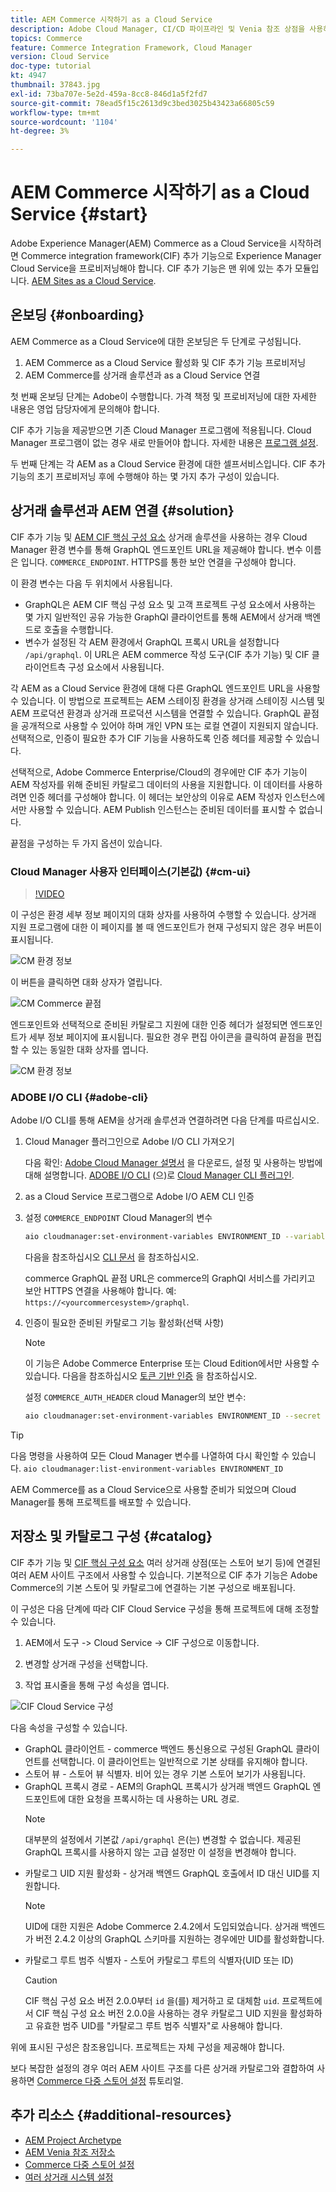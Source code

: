 ```yaml
---
title: AEM Commerce 시작하기 as a Cloud Service
description: Adobe Cloud Manager, CI/CD 파이프라인 및 Venia 참조 상점을 사용하여 Adobe Experience Manager(AEM) 상거래 프로젝트를 배포하는 방법에 대해 알아봅니다.
topics: Commerce
feature: Commerce Integration Framework, Cloud Manager
version: Cloud Service
doc-type: tutorial
kt: 4947
thumbnail: 37843.jpg
exl-id: 73ba707e-5e2d-459a-8cc8-846d1a5f2fd7
source-git-commit: 78ead5f15c2613d9c3bed3025b43423a66805c59
workflow-type: tm+mt
source-wordcount: '1104'
ht-degree: 3%

---
```


# AEM Commerce 시작하기 as a Cloud Service {#start}

Adobe Experience Manager(AEM) Commerce as a Cloud Service을 시작하려면 Commerce integration framework(CIF) 추가 기능으로 Experience Manager Cloud Service을 프로비저닝해야 합니다. CIF 추가 기능은 맨 위에 있는 추가 모듈입니다. [AEM Sites as a Cloud Service](https://experienceleague.adobe.com/docs/experience-manager-cloud-service/content/sites/home.html).

## 온보딩 {#onboarding}

AEM Commerce as a Cloud Service에 대한 온보딩은 두 단계로 구성됩니다.

1. AEM Commerce as a Cloud Service 활성화 및 CIF 추가 기능 프로비저닝
2. AEM Commerce를 상거래 솔루션과 as a Cloud Service 연결

첫 번째 온보딩 단계는 Adobe이 수행합니다. 가격 책정 및 프로비저닝에 대한 자세한 내용은 영업 담당자에게 문의해야 합니다.

CIF 추가 기능을 제공받으면 기존 Cloud Manager 프로그램에 적용됩니다. Cloud Manager 프로그램이 없는 경우 새로 만들어야 합니다. 자세한 내용은 [프로그램 설정](https://experienceleague.adobe.com/docs/experience-manager-cloud-manager/content/getting-started/program-setup.html).

두 번째 단계는 각 AEM as a Cloud Service 환경에 대한 셀프서비스입니다. CIF 추가 기능의 초기 프로비저닝 후에 수행해야 하는 몇 가지 추가 구성이 있습니다.

## 상거래 솔루션과 AEM 연결 {#solution}

CIF 추가 기능 및 [AEM CIF 핵심 구성 요소](https://github.com/adobe/aem-core-cif-components) 상거래 솔루션을 사용하는 경우 Cloud Manager 환경 변수를 통해 GraphQL 엔드포인트 URL을 제공해야 합니다. 변수 이름은 입니다. `COMMERCE_ENDPOINT`. HTTPS를 통한 보안 연결을 구성해야 합니다.

이 환경 변수는 다음 두 위치에서 사용됩니다.

- GraphQL은 AEM CIF 핵심 구성 요소 및 고객 프로젝트 구성 요소에서 사용하는 몇 가지 일반적인 공유 가능한 GraphQl 클라이언트를 통해 AEM에서 상거래 백엔드로 호출을 수행합니다.
- 변수가 설정된 각 AEM 환경에서 GraphQL 프록시 URL을 설정합니다 `/api/graphql`. 이 URL은 AEM commerce 작성 도구(CIF 추가 기능) 및 CIF 클라이언트측 구성 요소에서 사용됩니다.

각 AEM as a Cloud Service 환경에 대해 다른 GraphQL 엔드포인트 URL을 사용할 수 있습니다. 이 방법으로 프로젝트는 AEM 스테이징 환경을 상거래 스테이징 시스템 및 AEM 프로덕션 환경과 상거래 프로덕션 시스템을 연결할 수 있습니다. GraphQL 끝점을 공개적으로 사용할 수 있어야 하며 개인 VPN 또는 로컬 연결이 지원되지 않습니다. 선택적으로, 인증이 필요한 추가 CIF 기능을 사용하도록 인증 헤더를 제공할 수 있습니다.

선택적으로, Adobe Commerce Enterprise/Cloud의 경우에만 CIF 추가 기능이 AEM 작성자를 위해 준비된 카탈로그 데이터의 사용을 지원합니다. 이 데이터를 사용하려면 인증 헤더를 구성해야 합니다. 이 헤더는 보안상의 이유로 AEM 작성자 인스턴스에서만 사용할 수 있습니다. AEM Publish 인스턴스는 준비된 데이터를 표시할 수 없습니다.

끝점을 구성하는 두 가지 옵션이 있습니다.

### Cloud Manager 사용자 인터페이스(기본값) {#cm-ui}

>[!VIDEO](https://video.tv.adobe.com/v/37843?quality=12&learn=on)

이 구성은 환경 세부 정보 페이지의 대화 상자를 사용하여 수행할 수 있습니다. 상거래 지원 프로그램에 대한 이 페이지를 볼 때 엔드포인트가 현재 구성되지 않은 경우 버튼이 표시됩니다.

![CM 환경 정보](/help/commerce-cloud/assets/commerce-cmui.png)

이 버튼을 클릭하면 대화 상자가 열립니다.

![CM Commerce 끝점](/help/commerce-cloud/assets/commerce-cm-endpoint.png)

엔드포인트와 선택적으로 준비된 카탈로그 지원에 대한 인증 헤더가 설정되면 엔드포인트가 세부 정보 페이지에 표시됩니다. 필요한 경우 편집 아이콘을 클릭하여 끝점을 편집할 수 있는 동일한 대화 상자를 엽니다.

![CM 환경 정보](/help/commerce-cloud/assets/commerce-cmui-done.png)

### ADOBE I/O CLI  {#adobe-cli}

Adobe I/O CLI를 통해 AEM을 상거래 솔루션과 연결하려면 다음 단계를 따르십시오.

1. Cloud Manager 플러그인으로 Adobe I/O CLI 가져오기

   다음 확인: [Adobe Cloud Manager 설명서](https://experienceleague.adobe.com/docs/experience-manager-cloud-manager/content/introduction.html) 을 다운로드, 설정 및 사용하는 방법에 대해 설명합니다. [ADOBE I/O CLI](https://github.com/adobe/aio-cli) (으)로 [Cloud Manager CLI 플러그인](https://github.com/adobe/aio-cli-plugin-cloudmanager).

2. as a Cloud Service 프로그램으로 Adobe I/O AEM CLI 인증

3. 설정 `COMMERCE_ENDPOINT` Cloud Manager의 변수

   ```bash
   aio cloudmanager:set-environment-variables ENVIRONMENT_ID --variable COMMERCE_ENDPOINT "<Magento GraphQL endpoint URL>"
   ```

   다음을 참조하십시오 [CLI 문서](https://github.com/adobe/aio-cli-plugin-cloudmanager#aio-cloudmanagerset-environment-variables-environmentid) 을 참조하십시오.

   commerce GraphQL 끝점 URL은 commerce의 GraphQl 서비스를 가리키고 보안 HTTPS 연결을 사용해야 합니다. 예: `https://<yourcommercesystem>/graphql`.

4. 인증이 필요한 준비된 카탈로그 기능 활성화(선택 사항)

   >[!NOTE]
   >
   >이 기능은 Adobe Commerce Enterprise 또는 Cloud Edition에서만 사용할 수 있습니다. 다음을 참조하십시오 [토큰 기반 인증](https://devdocs.magento.com/guides/v2.4/get-started/authentication/gs-authentication-token.html#integration-tokens) 을 참조하십시오.

   설정 `COMMERCE_AUTH_HEADER` cloud Manager의 보안 변수:

   ```bash
   aio cloudmanager:set-environment-variables ENVIRONMENT_ID --secret COMMERCE_AUTH_HEADER "Authorization: Bearer <Access Token>"
   ```

>[!TIP]
>
>다음 명령을 사용하여 모든 Cloud Manager 변수를 나열하여 다시 확인할 수 있습니다. `aio cloudmanager:list-environment-variables ENVIRONMENT_ID`

AEM Commerce를 as a Cloud Service으로 사용할 준비가 되었으며 Cloud Manager를 통해 프로젝트를 배포할 수 있습니다.

## 저장소 및 카탈로그 구성 {#catalog}

CIF 추가 기능 및 [CIF 핵심 구성 요소](https://github.com/adobe/aem-core-cif-components) 여러 상거래 상점(또는 스토어 보기 등)에 연결된 여러 AEM 사이트 구조에서 사용할 수 있습니다. 기본적으로 CIF 추가 기능은 Adobe Commerce의 기본 스토어 및 카탈로그에 연결하는 기본 구성으로 배포됩니다.

이 구성은 다음 단계에 따라 CIF Cloud Service 구성을 통해 프로젝트에 대해 조정할 수 있습니다.

1. AEM에서 도구 -> Cloud Service -> CIF 구성으로 이동합니다.

2. 변경할 상거래 구성을 선택합니다.

3. 작업 표시줄을 통해 구성 속성을 엽니다.

![CIF Cloud Service 구성](/help/commerce-cloud/assets/cif-cloud-service-config.png)

다음 속성을 구성할 수 있습니다.

- GraphQL 클라이언트 - commerce 백엔드 통신용으로 구성된 GraphQL 클라이언트를 선택합니다. 이 클라이언트는 일반적으로 기본 상태를 유지해야 합니다.
- 스토어 뷰 - 스토어 뷰 식별자. 비어 있는 경우 기본 스토어 보기가 사용됩니다.
- GraphQL 프록시 경로 - AEM의 GraphQL 프록시가 상거래 백엔드 GraphQL 엔드포인트에 대한 요청을 프록시하는 데 사용하는 URL 경로.
  >[!NOTE]
  >
  > 대부분의 설정에서 기본값 `/api/graphql` 은(는) 변경할 수 없습니다. 제공된 GraphQL 프록시를 사용하지 않는 고급 설정만 이 설정을 변경해야 합니다.
- 카탈로그 UID 지원 활성화 - 상거래 백엔드 GraphQL 호출에서 ID 대신 UID를 지원합니다.
  >[!NOTE]
  >
  > UID에 대한 지원은 Adobe Commerce 2.4.2에서 도입되었습니다. 상거래 백엔드가 버전 2.4.2 이상의 GraphQL 스키마를 지원하는 경우에만 UID를 활성화합니다.
- 카탈로그 루트 범주 식별자 - 스토어 카탈로그 루트의 식별자(UID 또는 ID)
  >[!CAUTION]
  >
  > CIF 핵심 구성 요소 버전 2.0.0부터 `id` 을(를) 제거하고 로 대체함 `uid`. 프로젝트에서 CIF 핵심 구성 요소 버전 2.0.0을 사용하는 경우 카탈로그 UID 지원을 활성화하고 유효한 범주 UID를 &quot;카탈로그 루트 범주 식별자&quot;로 사용해야 합니다.

위에 표시된 구성은 참조용입니다. 프로젝트는 자체 구성을 제공해야 합니다.

보다 복잡한 설정의 경우 여러 AEM 사이트 구조를 다른 상거래 카탈로그와 결합하여 사용하면 [Commerce 다중 스토어 설정](configuring/multi-store-setup.md) 튜토리얼.

## 추가 리소스 {#additional-resources}

- [AEM Project Archetype](https://github.com/adobe/aem-project-archetype)
- [AEM Venia 참조 저장소](https://github.com/adobe/aem-cif-guides-venia)
- [Commerce 다중 스토어 설정](configuring/multi-store-setup.md)
- [여러 상거래 시스템 설정](configuring/multiple-commerce-systems-setup.md)

